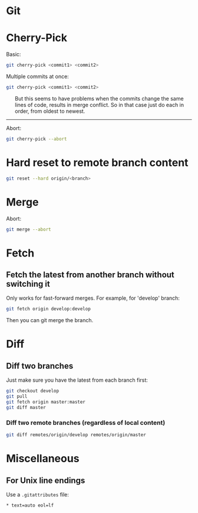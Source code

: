 # Git


# Cherry-Pick
Basic:
```bash
git cherry-pick <commit1> <commit2>
```

Multiple commits at once:
```bash
git cherry-pick <commit1> <commit2>
```
   <ul>
   But this seems to have problems when the commits change the same lines of code, results in merge conflict.  So in that case just do each in order, from oldest to newest.
   </ul>

---
Abort:
```bash
git cherry-pick --abort
```

# Hard reset to remote branch content
```bash
git reset --hard origin/<branch>
```

# Merge

Abort:
```bash
git merge --abort
```

# Fetch

## Fetch the latest from another branch without switching it
Only works for fast-forward merges.
For example, for 'develop' branch:
```bash
git fetch origin develop:develop
```
Then you can git merge the branch.

# Diff

## Diff two branches
Just make sure you have the latest from each branch first:
```bash
git checkout develop
git pull
git fetch origin master:master
git diff master
```

### Diff two remote branches (regardless of local content)
```bash
git diff remotes/origin/develop remotes/origin/master
```

# Miscellaneous

## For Unix line endings
Use a `.gitattributes` file:
```
* text=auto eol=lf
```
